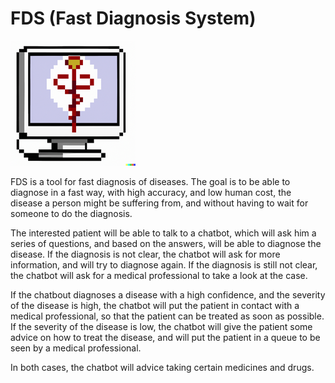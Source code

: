 # FDS (Fast Diagnosis System)

![FDS Logo](fds-logo250.png)

FDS is a tool for fast diagnosis of diseases. The goal is to be able to diagnose in a fast way, with high accuracy, and low human cost, the disease a person might be suffering from, and without having to wait for someone to do the diagnosis.

The interested patient will be able to talk to a chatbot, which will ask him a series of questions, and based on the answers, will be able to diagnose the disease. If the diagnosis is not clear, the chatbot will ask for more information, and will try to diagnose again. If the diagnosis is still not clear, the chatbot will ask for a medical professional to take a look at the case.

If the chatbout diagnoses a disease with a high confidence, and the severity of the disease is high, the chatbot will put the patient in contact with a medical professional, so that the patient can be treated as soon as possible. If the severity of the disease is low, the chatbot will give the patient some advice on how to treat the disease, and will put the patient in a queue to be seen by a medical professional.

In both cases, the chatbot will advice taking certain medicines and drugs.
